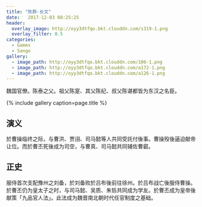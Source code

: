 ```yaml
---
title: "陈群·长文"
date:   2017-12-03 08:25:25
header:
  overlay_image: http://oyy3dtfqo.bkt.clouddn.com/s319-1.png
  overlay_filter: 0.5
categories:
  - Games
  - Sango
gallery:
  - image_path: http://oyy3dtfqo.bkt.clouddn.com/106-1.png
  - image_path: http://oyy3dtfqo.bkt.clouddn.com/a172-1.png
  - image_path: http://oyy3dtfqo.bkt.clouddn.com/a126-1.png
---
```


魏国官僚。陈泰之父。祖父陈寔、其父陈纪、叔父陈谌都皆为东汉之名臣。

{% include gallery caption=page.title %}

## 演义

於曹操临终之际，与曹洪、贾诩、司马懿等人共同受託付後事。曹操殁後逼迫献帝让位。而於曹丕死後成为司空，与曹真、司马懿共同辅佐曹叡。

## 正史

服侍首次支配豫州之刘备，於刘备败於吕布後前往徐州。於吕布战亡後服侍曹操。於曹丕仍为皇太子之时，与司马懿、吴质、朱铄共同成为学友。於曹丕成为皇帝後献策「九品官人法」。此法成为魏晋南北朝时代任官制度之基础。